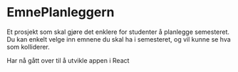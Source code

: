 # EmnePlanleggern

Et prosjekt som skal gjøre det enklere for studenter å planlegge semesteret.
Du kan enkelt velge inn emnene du skal ha i semesteret, og vil kunne se hva som kolliderer.

Har nå gått over til å utvikle appen i React